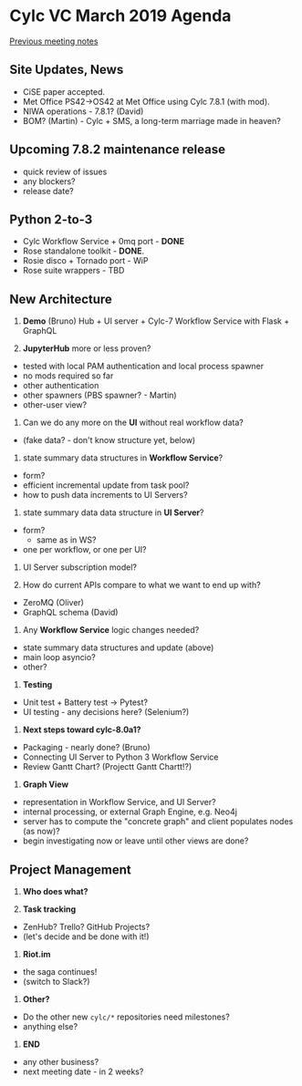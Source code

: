 # Cylc VC March 2019 Agenda

[Previous meeting notes](vc-feb-2019-summary.md)

## Site Updates, News

- CiSE paper accepted.
- Met Office PS42->OS42 at Met Office using Cylc 7.8.1 (with mod).
- NIWA operations - 7.8.1? (David)
- BOM? (Martin) - Cylc + SMS, a long-term marriage made in heaven?

## Upcoming 7.8.2 maintenance release

- quick review of issues
- any blockers?
- release date?

## Python 2-to-3

- Cylc Workflow Service + 0mq port  - **DONE**
- Rose standalone toolkit - **DONE**.
- Rosie disco + Tornado port - WiP
- Rose suite wrappers - TBD

## New Architecture 

1. **Demo** (Bruno) Hub + UI server + Cylc-7 Workflow Service with Flask +
  GraphQL

1. **JupyterHub** more or less proven?
  - tested with local PAM authentication and local process spawner
  - no mods required so far
  - other authentication
  - other spawners (PBS spawner? - Martin)
  - other-user view?

1. Can we do any more on the **UI** without real workflow data?
  - (fake data? - don't know structure yet, below)

1. state summary data structures in **Workflow Service**?
  - form? 
  - efficient incremental update from task pool?
  - how to push data increments to UI Servers?

1. state summary data data structure in **UI Server**?
  - form?
    - same as in WS?
  - one per workflow, or one per UI?

1. UI Server subscription model?

1. How do current APIs compare to what we want to end up with?
  - ZeroMQ (Oliver)
  - GraphQL schema (David)

1. Any **Workflow Service** logic changes needed?
  - state summary data structures and update (above)
  - main loop asyncio?
  - other?

1. **Testing**
  - Unit test + Battery test -> Pytest?
  - UI testing - any decisions here? (Selenium?)

1. **Next steps toward cylc-8.0a1?**
  - Packaging - nearly done? (Bruno)
  - Connecting UI Server to Python 3 Workflow Service 
  - Review Gantt Chart? (Projectt Gantt Chartt!?)
 
1. **Graph View**
  - representation in Workflow Service, and UI Server?
  - internal processing, or external Graph Engine, e.g. Neo4j
  - server has to compute the "concrete graph" and client populates nodes (as now)?
  - begin investigating now or leave until other views are done?

## **Project Management**

1. **Who does what?**

1. **Task tracking**
  - ZenHub? Trello? GitHub Projects?
  - (let's decide and be done with it!)

1. **Riot.im**
  - the saga continues!
  - (switch to Slack?)

1. **Other?**
  - Do the other new `cylc/*` repositories need milestones?
  - anything else?

1. **END**
  - any other business?
  - next meeting date - in 2 weeks?
